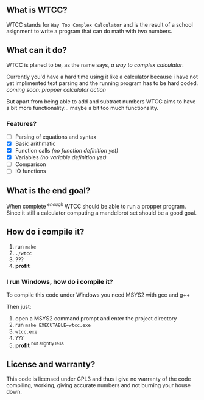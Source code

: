 ## What is WTCC?

WTCC stands for `Way Too Complex Calculator` and is the result of a school asignment to write a program that can do math with two numbers.

## What can it do?

WTCC is planed to be, as the name says, *a way to complex calculator*.

Currently you'd have a hard time using it like a calculator because i have not yet implimented text parsing and the running program has to be hard coded.
*coming soon: propper calculator action*

But apart from being able to add and subtract numbers WTCC aims to have a bit more functionality... maybe a bit too much functionality.

### Features?

- [ ] Parsing of equations and syntax
- [x] Basic arithmatic
- [x] Function calls *(no function definition yet)*
- [x] Variables *(no variable definition yet)*
- [ ] Comparison
- [ ] IO functions

## What is the end goal?

When complete <sup>*enough*</sup> WTCC should be able to run a propper program. Since it still a calculator computing a mandelbrot set should be a good goal.

## How do i compile it?

1. run `make`
2. `./wtcc`
3. ???
4. **profit**

### I run Windows, how do i compile it?

To compile this code under Windows you need MSYS2 with gcc and g++

Then just:

1. open a MSYS2 command prompt and enter the project directory 
2. run `make EXECUTABLE=wtcc.exe`
3. `wtcc.exe`
4. ???
5. **profit** <sup>but slightly less</sup>

## License and warranty?

This code is licensed under GPL3 and thus i give no warranty of the code compiling, working, giving accurate numbers and not burning your house down.